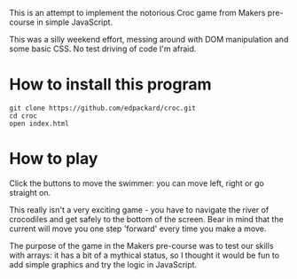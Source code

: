 This is an attempt to implement the notorious Croc game from Makers pre-course in simple JavaScript.

This was a silly weekend effort, messing around with DOM manipulation and some basic CSS. No test driving of code I'm afraid.

# How to install this program

```
git clone https://github.com/edpackard/croc.git
cd croc
open index.html
```

# How to play

Click the buttons to move the swimmer: you can move left, right or go straight on.

This really isn't a very exciting game - you have to navigate the river of crocodiles and get safely to the bottom of the screen. Bear in mind that the current will move you one step 'forward' every time you make a move.

The purpose of the game in the Makers pre-course was to test our skills with arrays: it has a bit of a mythical status, so I thought it would be fun to add simple graphics and try the logic in JavaScript.
